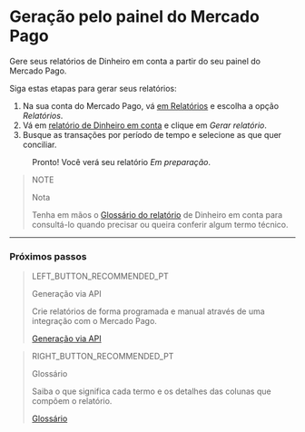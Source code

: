 
# Geração pelo painel do Mercado Pago

Gere seus relatórios de Dinheiro em conta a partir do seu painel do Mercado Pago.


Siga estas etapas para gerar seus relatórios:

1. Na sua conta do Mercado Pago, vá [em Relatórios](https://www.mercadopago.com.ar/balance/reports) e escolha a opção *Relatórios*.
1. Vá em [relatório de Dinheiro em conta](https://www.mercadopago.com.ar/settings/release-options) e clique em *Gerar relatório*.
1. Busque as transações por período de tempo e selecione as que quer conciliar.

<span style="margin-left:40px">Pronto! Você verá seu relatório *Em preparação*.</span>


> NOTE
>
> Nota
>
> Tenha em mãos o [Glossário do relatório](https://www.mercadopago.com.br/developers/pt/guides/reports/account-money/glossary) de Dinheiro em conta para consultá-lo quando precisar ou queira conferir algum termo técnico.

<hr/>

### Próximos passos

> LEFT_BUTTON_RECOMMENDED_PT
>
> Generação via API
>
> Crie relatórios de forma programada e manual através de uma integração com o Mercado Pago.
>
> [Generação via API](https://www.mercadopago.com.br/developers/pt/guides/reports/account-money/api)

> RIGHT_BUTTON_RECOMMENDED_PT
>
> Glossário
>
> Saiba o que significa cada termo e os detalhes das colunas que compõem o relatório.
>
> [Glossário](https://www.mercadopago.com.br/developers/pt/guides/reports/account-money/glossary)
